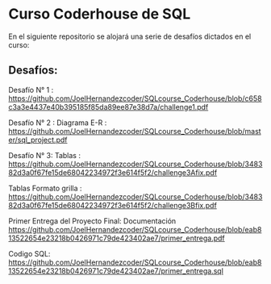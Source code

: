 # Curso Coderhouse de SQL

En el siguiente repositorio se alojará una serie de desafíos dictados en el curso:

## Desafíos:

Desafío N° 1 : https://github.com/JoelHernandezcoder/SQLcourse_Coderhouse/blob/c658c3a3e4437e40b395185f85da89ee87e38d7a/challenge1.pdf

Desafío N° 2 : Diagrama E-R : https://github.com/JoelHernandezcoder/SQLcourse_Coderhouse/blob/master/sql_project.pdf

Desafío N° 3: Tablas : https://github.com/JoelHernandezcoder/SQLcourse_Coderhouse/blob/348382d3a0f67fe15de68042234972f3e614f5f2/challenge3Afix.pdf

Tablas Formato grilla : https://github.com/JoelHernandezcoder/SQLcourse_Coderhouse/blob/348382d3a0f67fe15de68042234972f3e614f5f2/challenge3Bfix.pdf

Primer Entrega del Proyecto Final: Documentación
https://github.com/JoelHernandezcoder/SQLcourse_Coderhouse/blob/eab813522654e23218b0426971c79de423402ae7/primer_entrega.pdf

Codigo SQL:
https://github.com/JoelHernandezcoder/SQLcourse_Coderhouse/blob/eab813522654e23218b0426971c79de423402ae7/primer_entrega.sql

